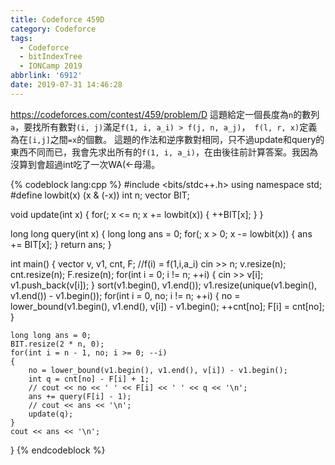 ```yaml
---
title: Codeforce 459D
category: Codeforce
tags:
  - Codeforce
  - bitIndexTree
  - IONCamp 2019
abbrlink: '6912'
date: 2019-07-31 14:46:28
---
```

https://codeforces.com/contest/459/problem/D
這題給定一個長度為`n`的數列`a`，要找所有數對`(i, j)`滿足`f(1, i, a_i) > f(j, n, a_j)`，` f(l, r, x)`定義為在`[i,j]`之間`=x`的個數。
這題的作法和逆序數對相同，只不過update和query的東西不同而已，我會先求出所有的`f(1, i, a_i)`，在由後往前計算答案。我因為沒算到會超過int吃了一次WA(<-母湯。

{% codeblock lang:cpp %}
#include <bits/stdc++.h>
using namespace std;
#define lowbit(x) (x & (-x))
int n;
vector<long long> BIT;

void update(int x)
{
    for(; x <= n; x += lowbit(x))
    {
        ++BIT[x];
    }
}

long long  query(int x)
{
    long long  ans = 0;
    for(; x > 0; x -= lowbit(x))
    {
        ans += BIT[x];
    }
    return ans;
}

int main()
{
    vector<long long> v, v1, cnt, F; //f(i) = f(1,i,a_i) 
    cin >> n;
    v.resize(n);
    cnt.resize(n);
    F.resize(n);
    for(int i = 0; i != n; ++i)
    {
        cin >> v[i];
        v1.push_back(v[i]);
    }
    sort(v1.begin(), v1.end());
    v1.resize(unique(v1.begin(), v1.end()) - v1.begin());
    for(int i = 0, no; i != n; ++i)
    {
        no = lower_bound(v1.begin(), v1.end(), v[i]) - v1.begin();
        ++cnt[no];
        F[i] = cnt[no];
    }

    long long ans = 0;
    BIT.resize(2 * n, 0);
    for(int i = n - 1, no; i >= 0; --i)
    {
        no = lower_bound(v1.begin(), v1.end(), v[i]) - v1.begin();
        int q = cnt[no] - F[i] + 1;
        // cout << no << ' ' << F[i] << ' ' << q << '\n';
        ans += query(F[i] - 1);
        // cout << ans << '\n';
        update(q);
    }
    cout << ans << '\n';
}
{% endcodeblock %}